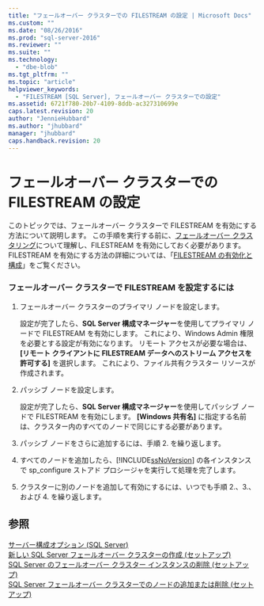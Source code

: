 ```yaml
---
title: "フェールオーバー クラスターでの FILESTREAM の設定 | Microsoft Docs"
ms.custom: ""
ms.date: "08/26/2016"
ms.prod: "sql-server-2016"
ms.reviewer: ""
ms.suite: ""
ms.technology: 
  - "dbe-blob"
ms.tgt_pltfrm: ""
ms.topic: "article"
helpviewer_keywords: 
  - "FILESTREAM [SQL Server], フェールオーバー クラスターでの設定"
ms.assetid: 6721f780-20b7-4109-8ddb-ac327310699e
caps.latest.revision: 20
author: "JennieHubbard"
ms.author: "jhubbard"
manager: "jhubbard"
caps.handback.revision: 20
---
```

# フェールオーバー クラスターでの FILESTREAM の設定
  このトピックでは、フェールオーバー クラスターで FILESTREAM を有効にする方法について説明します。 この手順を実行する前に、[フェールオーバー クラスタリング](../../sql-server/failover-clusters/windows/always-on-failover-cluster-instances-sql-server.md)について理解し、FILESTREAM を有効にしておく必要があります。 FILESTREAM を有効にする方法の詳細については、「[FILESTREAM の有効化と構成](../../relational-databases/blob/enable-and-configure-filestream.md)」をご覧ください。  
  
### フェールオーバー クラスターで FILESTREAM を設定するには  
  
1.  フェールオーバー クラスターのプライマリ ノードを設定します。  
  
     設定が完了したら、**SQL Server 構成マネージャー**を使用してプライマリ ノードで FILESTREAM を有効にします。 これにより、Windows Admin 権限を必要とする設定が有効になります。 リモート アクセスが必要な場合は、**[リモート クライアントに FILESTREAM データへのストリーム アクセスを許可する]** を選択します。 これにより、ファイル共有クラスター リソースが作成されます。  
  
2.  パッシブ ノードを設定します。  
  
     設定が完了したら、**SQL Server 構成マネージャー**を使用してパッシブ ノードで FILESTREAM を有効にします。 **[Windows 共有名]** に指定する名前は、クラスター内のすべてのノードで同じにする必要があります。  
  
3.  パッシブ ノードをさらに追加するには、手順 2. を繰り返します。  
  
4.  すべてのノードを追加したら、[!INCLUDE[ssNoVersion](../../includes/ssnoversion-md.md)] の各インスタンスで sp_configure ストアド プロシージャを実行して処理を完了します。  
  
5.  クラスターに別のノードを追加して有効にするには、いつでも手順 2.、3.、および 4. を繰り返します。  
  
## 参照  
 [サーバー構成オプション &#40;SQL Server&#41;](../../database-engine/configure-windows/server-configuration-options-sql-server.md)   
 [新しい SQL Server フェールオーバー クラスターの作成 &#40;セットアップ&#41;](../../sql-server/failover-clusters/install/create-a-new-sql-server-failover-cluster-setup.md)   
 [SQL Server のフェールオーバー クラスター インスタンスの削除 &#40;セットアップ&#41;](../../sql-server/failover-clusters/install/remove-a-sql-server-failover-cluster-instance-setup.md)   
 [SQL Server フェールオーバー クラスターでのノードの追加または削除 &#40;セットアップ&#41;](../../sql-server/failover-clusters/install/add-or-remove-nodes-in-a-sql-server-failover-cluster-setup.md)  
  
  